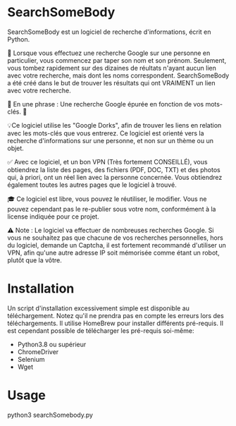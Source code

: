 # SearchSomeBody

SearchSomeBody est un logiciel de recherche d'informations, écrit en Python.

🧐 Lorsque vous effectuez une recherche Google sur une personne en particulier, vous commencez par taper son nom et son prénom. Seulement, vous tombez rapidement sur des dizaines de réultats n'ayant aucun lien avec votre recherche, mais dont les noms correspondent.
SearchSomeBody a été créé dans le but de trouver les résultats qui ont VRAIMENT un lien avec votre recherche. 


🚀 En une phrase : Une recherche Google épurée en fonction de vos mots-clés. 🚀


💡Ce logiciel utilise les "Google Dorks", afin de trouver les liens en relation avec les mots-clés que vous entrerez. Ce logiciel est orienté vers la recherche d'informations sur une personne, et non sur un thème ou un objet. 

✅ Avec ce logiciel, et un bon VPN (Très fortement CONSEILLÉ), vous obtiendrez la liste des pages, des fichiers (PDF, DOC, TXT) et des photos qui, à priori, ont un réel lien avec la personne concernée. Vous obtiendrez également toutes les autres pages que le logiciel à trouvé.

🎓 Ce logiciel est libre, vous pouvez le réutiliser, le modifier. Vous ne pouvez cependant pas le re-publier sous votre nom, conformément à la license indiquée pour ce projet.

⚠ Note : Le logiciel va effectuer de nombreuses recherches Google. Si vous ne souhaitez pas que chacune de vos recherches personnelles, hors du logiciel, demande un Captcha, il est fortement recommandé d'utiliser un VPN, afin qu'une autre adresse IP soit mémorisée comme étant un robot, plutôt que la vôtre.

# Installation
Un script d'installation excessivement simple est disponible au téléchargement. Notez qu'il ne prendra pas en compte les erreurs lors des téléchargements. Il utilise HomeBrew pour installer différents pré-requis.
Il est cependant possible de télécharger les pré-requis soi-même:
- Python3.8 ou supérieur
- ChromeDriver
- Selenium
- Wget

# Usage
python3 searchSomebody.py
